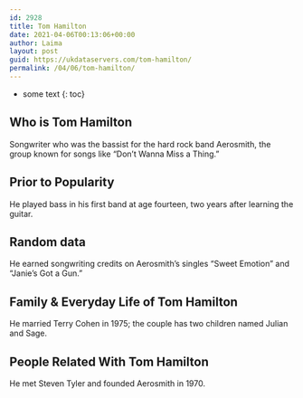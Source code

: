 ```yaml
---
id: 2928
title: Tom Hamilton
date: 2021-04-06T00:13:06+00:00
author: Laima
layout: post
guid: https://ukdataservers.com/tom-hamilton/
permalink: /04/06/tom-hamilton/
---
```


* some text
{: toc}


## Who is Tom Hamilton
                  
                  
                  
Songwriter who was the bassist for the hard rock band Aerosmith, the group known for songs like &#8220;Don&#8217;t Wanna Miss a Thing.&#8221;
                  
              
            
              
            
                
                
                
## Prior to Popularity
                  
                  
                  
He played bass in his first band at age fourteen, two years after learning the guitar.
                  
              
            
              
            
                
                
                
## Random data
                  
                  
                  
He earned songwriting credits on Aerosmith&#8217;s singles &#8220;Sweet Emotion&#8221; and &#8220;Janie&#8217;s Got a Gun.&#8221;
                  
              
            
              
            
                
                
                
## Family & Everyday Life of Tom Hamilton
                  
                  
                  
He married Terry Cohen in 1975; the couple has two children named Julian and Sage.
                  
              
            
              
            
                
                
                
## People Related With Tom Hamilton
                  
                  
                  
He met Steven Tyler and founded Aerosmith in 1970.
                  
              
            
              
            
                
              
            
              
              
            
            
              
            
          
          
          